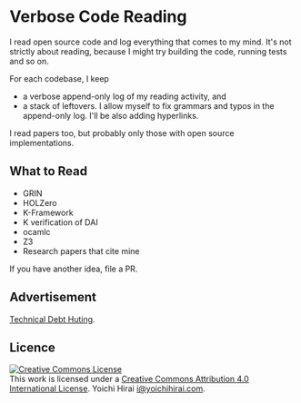 # Verbose Code Reading

I read open source code and log everything that comes to my mind.  It's not strictly about reading, because I might try building the code, running tests and so on.

For each codebase, I keep
* a verbose append-only log of my reading activity, and
* a stack of leftovers.
I allow myself to fix grammars and typos in the append-only log. I'll be also adding hyperlinks.

I read papers too, but probably only those with open source implementations.

## What to Read

* GRIN
* HOLZero
* K-Framework
* K verification of DAI
* ocamlc
* Z3
* Research papers that cite mine

If you have another idea, file a PR.

## Advertisement

[Technical Debt Huting](https://convenience-logician.de/tech-debt.html).

## Licence

<a rel="license" href="http://creativecommons.org/licenses/by/4.0/"><img alt="Creative Commons License" style="border-width:0" src="https://i.creativecommons.org/l/by/4.0/88x31.png" /></a><br />This work is licensed under a <a rel="license" href="http://creativecommons.org/licenses/by/4.0/">Creative Commons Attribution 4.0 International License</a>.  Yoichi Hirai <i@yoichihirai.com>.
